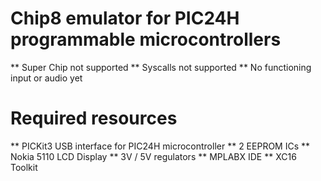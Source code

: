 # Chip8 emulator for PIC24H programmable microcontrollers
** Super Chip not supported
** Syscalls not supported
** No functioning input or audio yet

# Required resources
** PICKit3 USB interface for PIC24H microcontroller
** 2 EEPROM ICs
** Nokia 5110 LCD Display
** 3V / 5V regulators
** MPLABX IDE
** XC16 Toolkit

